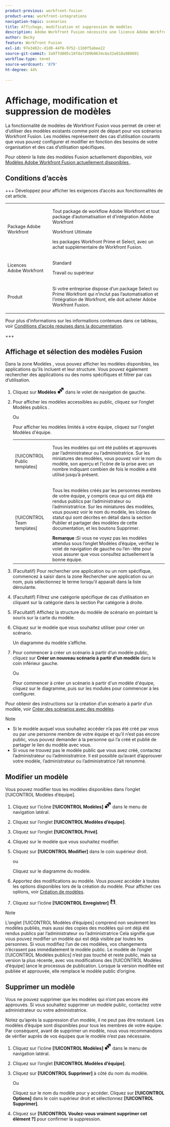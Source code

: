 ```yaml
---
product-previous: workfront-fusion
product-area: workfront-integrations
navigation-topic: scenarios
title: Affichage, modification et suppression de modèles
description: Adobe Workfront Fusion nécessite une licence Adobe Workfront Fusion en plus d’une licence Adobe Workfront.
author: Becky
feature: Workfront Fusion
exl-id: 97e3402c-d1d0-44f6-9752-11b0f5abee22
source-git-commit: 3a977d805c10fda7209b0634c6e32e818a980691
workflow-type: tm+mt
source-wordcount: '879'
ht-degree: 44%

---
```


# Affichage, modification et suppression de modèles

La fonctionnalité de modèles de Workfront Fusion vous permet de créer et d’utiliser des modèles existants comme point de départ pour vos scénarios Workfront Fusion. Les modèles représentent des cas d’utilisation courants que vous pouvez configurer et modifier en fonction des besoins de votre organisation et des cas d’utilisation spécifiques.

Pour obtenir la liste des modèles Fusion actuellement disponibles, voir [ Modèles Adobe Workfront Fusion actuellement disponibles ](/help/workfront-fusion/create-and-manage-templates/currently-available-fusion-templates.md).

## Conditions d’accès

+++ Développez pour afficher les exigences d’accès aux fonctionnalités de cet article.

<table style="table-layout:auto">
 <col> 
 <col> 
 <tbody> 
  <tr> 
   <td role="rowheader">Package Adobe Workfront</td> 
   <td> <p>Tout package de workflow Adobe Workfront et tout package d’automatisation et d’intégration Adobe Workfront</p><p>Workfront Ultimate</p><p>les packages Workfront Prime et Select, avec un achat supplémentaire de Workfront Fusion.</p> </td> 
  </tr> 
  <tr data-mc-conditions=""> 
   <td role="rowheader">Licences Adobe Workfront</td> 
   <td> <p>Standard</p><p>Travail ou supérieur</p> </td> 
  </tr> 
  <tr> 
   <td role="rowheader">Produit</td> 
   <td>
   <p>Si votre entreprise dispose d’un package Select ou Prime Workfront qui n’inclut pas l’automatisation et l’intégration de Workfront, elle doit acheter Adobe Workfront Fusion.</li></ul>
   </td> 
  </tr>
 </tbody> 
</table>

Pour plus d’informations sur les informations contenues dans ce tableau, voir [Conditions d’accès requises dans la documentation](/help/workfront-fusion/references/licenses-and-roles/access-level-requirements-in-documentation.md).

+++

## Affichage et sélection des modèles Fusion

Dans la zone Modèles , vous pouvez afficher les modèles disponibles, les applications qu’ils incluent et leur structure. Vous pouvez également rechercher des applications ou des noms spécifiques et filtrer par cas d’utilisation.

1. Cliquez sur **Modèles** ![Icône de modèle](assets/templates-icon.png) dans le volet de navigation de gauche.
1. Pour afficher les modèles accessibles au public, cliquez sur l’onglet Modèles publics .

   Ou

   Pour afficher les modèles limités à votre équipe, cliquez sur l&#39;onglet Modèles d&#39;équipe.



   <table style="table-layout:auto"> 
    <col> 
    <col> 
    <tbody> 
     <tr> 
      <td role="rowheader">[!UICONTROL Public templates]</td> 
      <td> <p> Tous les modèles qui ont été publiés et approuvés par l’administrateur ou l’administratrice. Sur les miniatures des modèles, vous pouvez voir le nom du modèle, son aperçu et l’icône de la prise avec un nombre indiquant combien de fois le modèle a été utilisé jusqu’à présent.</p> </td> 
     </tr> 
     <tr> 
      <td role="rowheader">[!UICONTROL Team templates]</td> 
      <td> <p>Tous les modèles créés par les personnes membres de votre équipe, y compris ceux qui ont déjà été rendus publics par l’administrateur ou l’administratrice. Sur les miniatures des modèles, vous pouvez voir le nom du modèle, les icônes de statut qui sont décrites en détail dans la section Publier et partager des modèles de cette documentation, et les boutons Supprimer.</p> <b>Remarque :</b>Si vous ne voyez pas les modèles attendus sous l’onglet Modèles d’équipe, vérifiez le volet de navigation de gauche ou l’en-tête pour vous assurer que vous consultez actuellement la bonne équipe.</td> 
     </tr> 
    </tbody> 
   </table>
1. (Facultatif) Pour rechercher une application ou un nom spécifique, commencez à saisir dans la zone Rechercher une application ou un nom, puis sélectionnez le terme lorsqu’il apparaît dans la liste déroulante.
1. (Facultatif) Filtrez une catégorie spécifique de cas d’utilisation en cliquant sur la catégorie dans la section Par catégorie à droite.
1. (Facultatif) Affichez la structure du modèle de scénario en pointant la souris sur la carte du modèle.
1. Cliquez sur le modèle que vous souhaitez utiliser pour créer un scénario.

   Un diagramme du modèle s’affiche.

1. Pour commencer à créer un scénario à partir d’un modèle public, cliquez sur **Créer un nouveau scénario à partir d’un modèle** dans le coin inférieur gauche.

   Ou


   Pour commencer à créer un scénario à partir d&#39;un modèle d&#39;équipe, cliquez sur le diagramme, puis sur les modules pour commencer à les configurer.

Pour obtenir des instructions sur la création d’un scénario à partir d’un modèle, voir [Créer des scénarios avec des modèles](/help/workfront-fusion/create-and-manage-templates/create-scenarios-with-fusion-templates.md).



>[!NOTE]
>
>* Si le modèle auquel vous souhaitez accéder n’a pas été créé par vous ou par une personne membre de votre équipe et qu’il n’est pas encore public, vous pouvez demander à la personne qui l’a créé et publié de partager le lien du modèle avec vous.
>* Si vous ne trouvez pas le modèle public que vous avez créé, contactez l’administrateur ou l’administratrice. Il est possible qu’avant d’approuver votre modèle, l’administrateur ou l’administratrice l’ait renommé.

## Modifier un modèle

Vous pouvez modifier tous les modèles disponibles dans l’onglet [!UICONTROL Modèles d’équipe].

1. Cliquez sur l’icône **[!UICONTROL Modèles]** ![Icône Modèles](assets/templates-icon.png) dans le menu de navigation latéral.
1. Cliquez sur l’onglet **[!UICONTROL Modèles d’équipe]**.
1. Cliquez sur l’onglet **[!UICONTROL Privé]**.
1. Cliquez sur le modèle que vous souhaitez modifier.
1. Cliquez sur **[!UICONTROL Modifier]** dans le coin supérieur droit.

   ou

   Cliquez sur le diagramme du modèle.

1. Apportez des modifications au modèle. Vous pouvez accéder à toutes les options disponibles lors de la création du modèle. Pour afficher ces options, voir [Création de modèles](/help/workfront-fusion/create-and-manage-templates/create-new-fusion-templates.md).
1. Cliquez sur l’icône **[!UICONTROL Enregistrer]** ![Enregistrer](assets/save-icon.png).

>[!NOTE]
>
>L’onglet [!UICONTROL Modèles d’équipes] comprend non seulement les modèles publiés, mais aussi des copies des modèles qui ont déjà été rendus publics par l’administrateur ou l’administratrice Cela signifie que vous pouvez modifier un modèle qui est déjà visible par toutes les personnes. Si vous modifiez l’un de ces modèles, vos changements n’écrasent pas immédiatement le modèle public. Le modèle de l’onglet [!UICONTROL Modèles publics] n’est pas touché et reste public, mais sa version la plus récente, avec vos modifications des [!UICONTROL Modèles d’équipe] lance le processus de publication. Lorsque la version modifiée est publiée et approuvée, elle remplace le modèle public d’origine.

## Supprimer un modèle

Vous ne pouvez supprimer que les modèles qui n’ont pas encore été approuvés. Si vous souhaitez supprimer un modèle public, contactez votre administrateur ou votre administratrice.

Notez qu’après la suppression d’un modèle, il ne peut pas être restauré. Les modèles d’équipe sont disponibles pour tous les membres de votre équipe. Par conséquent, avant de supprimer un modèle, nous vous recommandons de vérifier auprès de vos équipes que le modèle n’est pas nécessaire.

1. Cliquez sur l’icône **[!UICONTROL Modèles]** ![Icône Modèles](assets/templates-icon.png) dans le menu de navigation latéral.
1. Cliquez sur l’onglet **[!UICONTROL Modèles d’équipe]**.
1. Cliquez sur **[!UICONTROL Supprimer]** à côté du nom du modèle.

   Ou

   Cliquez sur le nom du modèle pour y accéder. Cliquez sur **[!UICONTROL Options]** dans le coin supérieur droit et sélectionnez **[!UICONTROL Supprimer]**.

1. Cliquez sur **[!UICONTROL Voulez-vous vraiment supprimer cet élément ?]** pour confirmer la suppression.
